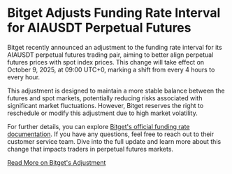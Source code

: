 # Bitget Adjusts Funding Rate Interval for AIAUSDT Perpetual Futures

Bitget recently announced an adjustment to the funding rate interval for its AIAUSDT perpetual futures trading pair, aiming to better align perpetual futures prices with spot index prices. This change will take effect on October 9, 2025, at 09:00 UTC+0, marking a shift from every 4 hours to every hour.

This adjustment is designed to maintain a more stable balance between the futures and spot markets, potentially reducing risks associated with significant market fluctuations. However, Bitget reserves the right to reschedule or modify this adjustment due to high market volatility.

For further details, you can explore [Bitget's official funding rate documentation](https://www.bitget.com/en/futures/introduction/funding-rate). If you have any questions, feel free to reach out to their customer service team. Dive into the full update and learn more about this change that impacts traders in perpetual futures markets.

[Read More on Bitget's Adjustment](https://chain-base.xyz/bitget-adjusts-funding-rate-interval-for-aiausdt-perpetual-futures)